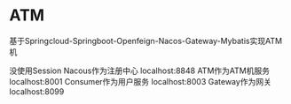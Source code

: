 # ATM
基于Springcloud-Springboot-Openfeign-Nacos-Gateway-Mybatis实现ATM机

没使用Session
Nacous作为注册中心 localhost:8848
ATM作为ATM机服务 localhost:8001
Consumer作为用户服务 localhost:8003
Gateway作为网关 localhost:8099

